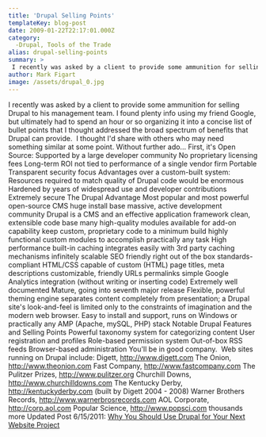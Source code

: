 ```yaml
---
title: 'Drupal Selling Points'
templateKey: blog-post
date: 2009-01-22T22:17:01.000Z
category: 
  -Drupal, Tools of the Trade
alias: drupal-selling-points
summary: > 
 I recently was asked by a client to provide some ammunition for selling Drupal to his management team. I found plenty info using my friend Google, but ultimately had to spend an hour or so organizing it into a concise list of bullet points that I thought addressed the broad spectrum of benefits that Drupal can provide.  I thought I'd share with others who may need something similar at some point.
author: Mark Figart
image: /assets/drupal_0.jpg
---
```


I recently was asked by a client to provide some ammunition for selling Drupal to his management team. I found plenty info using my friend Google, but ultimately had to spend an hour or so organizing it into a concise list of bullet points that I thought addressed the broad spectrum of benefits that Drupal can provide.  I thought I'd share with others who may need something similar at some point. Without further ado... First, it's Open Source: Supported by a large developer community No proprietary licensing fees Long-term ROI not tied to performance of a single vendor firm Portable Transparent security focus Advantages over a custom-built system: Resources required to match quality of Drupal code would be enormous Hardened by years of widespread use and developer contributions Extremely secure The Drupal Advantage Most popular and most powerful open-source CMS huge install base massive, active development community Drupal is a CMS and an effective application framework clean, extensible code base many high-quality modules available for add-on capability keep custom, proprietary code to a minimum build highly functional custom modules to accomplish practically any task High performance built-in caching integrates easily with 3rd party caching mechanisms infinitely scalable SEO friendly right out of the box standards-compliant HTML/CSS capable of custom (HTML) page titles, meta descriptions customizable, friendly URLs permalinks simple Google Analytics integration (without writing or inserting code) Extremely well documented Mature, going into seventh major release Flexible, powerful theming engine separates content completely from presentation; a Drupal site's look-and-feel is limited only to the constraints of imagination and the modern web browser. Easy to install and support, runs on Windows or practically any AMP (Apache, mySQL, PHP) stack Notable Drupal Features and Selling Points Powerful taxonomy system for categorizing content User registration and profiles Role-based permission system Out-of-box RSS feeds Browser-based administration You'll be in good company.  Web sites running on Drupal include: Digett, http://www.digett.com The Onion, http://www.theonion.com Fast Company, http://www.fastcompany.com The Pulitzer Prizes, http://www.pulitzer.org Churchill Downs, http://www.churchilldowns.com The Kentucky Derby, http://kentuckyderby.com (built by Digett 2004 - 2008) Warner Brothers Records, http://www.warnerbrosrecords.com AOL Corporate, http://corp.aol.com Popular Science, http://www.popsci.com thousands more Updated Post 6/15/2011: [Why You Should Use Drupal for Your Next Website Project](/insights/why-you-should-use-drupal-your-next-website-project)